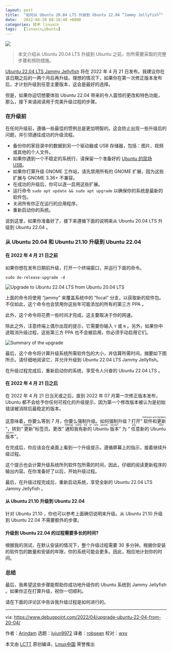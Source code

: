 ```yaml
---
layout: post
title:	"如何从 Ubuntu 20.04 LTS 升级到 Ubuntu 22.04 “Jammy Jellyfish”"
date:	2022-04-20 08:18:40 +0800 
categories:	技术 linuxcn 
tags:	[linuxcn,Ubuntu]
---
```



![](/Asserts/Images//attachment/album/202204/20/081835mfrb93flhqrz9dou.jpg)



> 
> 本文介绍从 Ubuntu 20.04 LTS 升级到 Ubuntu 之前，你所需要采取的完整步骤和预防措施。
> 
> 
> 


[Ubuntu 22.04 LTS Jammy Jellyfish](https://releases.ubuntu.com/22.04/) 将在 2022 年 4 月 21 日发布。我建议你在该日期之后的一两个月后再升级。理想的情况下，如果你在第一次修正版本发布后，才计划升级到任意主要版本，这会是最好的选择。


但是，如果你迫切想要体验 Ubuntu 22.04 带来的令人震惊的更改和特色功能，那么，接下来请阅读用于完美升级过程的步骤。


### 在升级前


在任何升级前，遵循一些最佳的惯例总是更加明智的。这会防止出现一些升级后的问题，并引领通往成功的升级流程。


* 备份你的家目录中的数据到另一个驱动器或 USB 存储器，包括：图片、视频或其他的个人文件。
* 如果你遇到一个不稳定的系统行，请保留一个准备好的 [Ubuntu 的现场 USB](https://www.debugpoint.com/2018/09/how-to-create-ubuntu-linux-os-bootable-usb-in-windows/)。
* 如果你打算升级 GNOME 工作站，请先禁用所有的 GNOME 扩展，因为这些扩展与 GNOME 3.36+ 不兼容。
* 在成功的升级后，你可以逐一启用这些扩展。
* 运行命令 `sudo apt update && sudo apt upgrade` 以确保你的系统是最新的软件包。
* 关闭所有你正在运行的应用程序。
* 重新启动你的系统。


说到这里，如果你准备好了，接下来遵循下面的说明来从 Ubuntu 20.04 LTS 升级到 Ubuntu 22.04 。


### 从 Ubuntu 20.04 和 Ubuntu 21.10 升级到 Ubuntu 22.04


#### 在 2022 年 4 月 21 日之前


如果你想在发布日期前升级，打开一个终端窗口，并运行下面的命令。



```
sudo do-release-upgrade -d

```

![Upgrade to Ubuntu 22.04 LTS from Ubuntu 20.04 LTS](/Asserts/Images//attachment/album/202204/20/081840ke6agq22llgm8286.jpg)


上面的命令将使用 “jammy” 来覆盖系统中的 “focal” 分支，以获取新的软件包。不仅如此，这个命令也会禁用你这些年可能添加的所有的第三方 PPA 。


此外，这个命令将花费一些时间才完成，这主要取决于你的网速。


除此之外，注意终端上偶尔出现的提示，它需要你输入 `Y` 或 `N` 。另外，如果你中途取消升级过程，这些第三方 PPA 也不会被启用，你必须手动启用它们。


![Summary of the upgrade](/Asserts/Images//attachment/album/202204/20/081840s8z00nghw2s2hwiw.jpg)


最后，这个命令将计算升级系统所需软件包的大小，并估算所需时间，摘要如下图所示。请仔细地阅读它，并允许升级到 Ubuntu 22.04 LTS Jammy Jellyfish。


在升级过程完成后，重新启动你的系统，享受令人兴奋的 Ubuntu 22.04 LTS 。


#### 在 2022 年 4 月 21 日之后


在 2022 年 4 月 21 日当天或之后，直到 2022 年 07 月第一次修正版本发布，Ubuntu 都不会给予你任何可视化的升级提示，因为第一个修改版本被认为是初始错误被消除后最稳定的版本。


这意味着，你要么等到 7 月，你要么强制升级。如何强制升级？打开“<ruby> 软件和更新 <rt>  Software and Updates </rt></ruby>”，转到“<ruby> 更新 <rt>  Updates </rt></ruby>”标签页。更改“<ruby> 通知我有新的 Ubuntu 版本 <rt>  Settings notify me of new ubuntu version </rt></ruby>” 为 “<ruby> 任意新的 Ubuntu 版本 <rt>  any new version </rt></ruby>”。


在完成后，你应该会在桌面上看到一个升级提示。遵循屏幕上的指示，接着继续升级过程。


这个提示也会计算升级系统所列软件包所需的时间，因此，仔细的阅读更新程序的输出内容。在你准备好了以后，开始升级过程。


最后，在升级过程完成后，重新启动系统，享受全新的 Ubuntu 22.04 LTS Jammy Jellyfish 。


#### 从 Ubuntu 21.10 升级到 Ubuntu 22.04


针对 Ubuntu 21.10 ，你也可以参考上面确切说明来升级。从 Ubuntu 21.10 升级到 Ubuntu 22.04 不需要额外的步骤。


#### 升级到 Ubuntu 22.04 的过程需要多长的时间?


根据我的测试，在默认安装的情况下，整个升级过程需要 30 多分钟。根据你安装的软件包的数量和安装的年限，你的系统可能会更多。因此，相应地计划你的时间。


### 总结


最后，我希望这些步骤能帮助你成功地升级你的 Ubuntu 系统到 Jammy Jellyfish 。如果你正在打算升级，祝你一切顺利。


请在下面的评论区中告诉我升级过程是如何进行的。




---


via: <https://www.debugpoint.com/2022/04/upgrade-ubuntu-22-04-from-20-04/>


作者：[Arindam](https://www.debugpoint.com/author/admin1/) 选题：[lujun9972](https://github.com/lujun9972) 译者：[robsean](https://github.com/robsean) 校对：[wxy](https://github.com/wxy)


本文由 [LCTT](https://github.com/LCTT/TranslateProject) 原创编译，[Linux中国](https://linux.cn/) 荣誉推出
